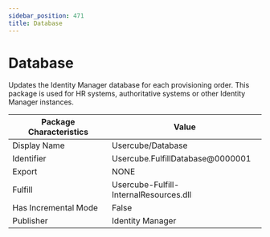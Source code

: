 ```yaml
---
sidebar_position: 471
title: Database
---
```


# Database

Updates the Identity Manager database for each provisioning order. This package is used for HR systems, authoritative systems or other Identity Manager instances.

| Package Characteristics | Value |
| --- | --- |
| Display Name | Usercube/Database |
| Identifier | Usercube.FulfillDatabase@0000001 |
| Export | NONE |
| Fulfill | Usercube-Fulfill-InternalResources.dll |
| Has Incremental Mode | False |
| Publisher | Identity Manager |